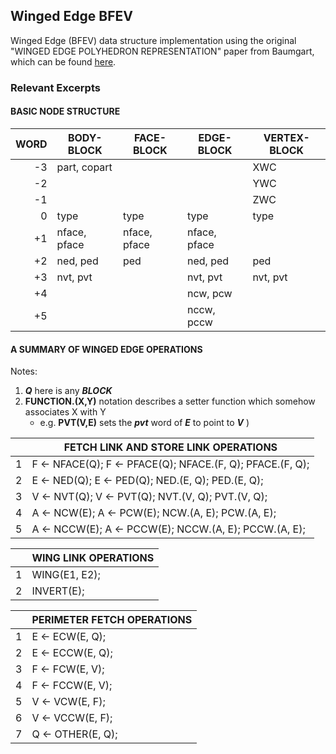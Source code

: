 ## Winged Edge BFEV
Winged Edge (BFEV) data structure implementation using the original "WINGED EDGE POLYHEDRON REPRESENTATION" paper from Baumgart, which can be found [here](http://www.dtic.mil/dtic/tr/fulltext/u2/755141.pdf).

### Relevant Excerpts

#### BASIC NODE STRUCTURE

| WORD | BODY-BLOCK | FACE-BLOCK | EDGE-BLOCK | VERTEX-BLOCK |
| ---: | ---------- | ---------- | ---------- | ------------ |
| -3 | part, copart |              |              | XWC      |
| -2 |              |              |              | YWC      |
| -1 |              |              |              | ZWC      |
|  0 | type         | type         | type         | type     |
| +1 | nface, pface | nface, pface | nface, pface |          |
| +2 | ned, ped     | ped          | ned, ped     | ped      |
| +3 | nvt, pvt     |              | nvt, pvt     | nvt, pvt |
| +4 |              |              | ncw, pcw     |          |
| +5 |              |              | nccw, pccw   |          |

#### A SUMMARY OF WINGED EDGE OPERATIONS
Notes:
1. ***Q*** here is any ***BLOCK***
2. __FUNCTION.(X,Y)__ notation describes a setter function which somehow associates X with Y
    + e.g. __PVT(V,E)__ sets the ***pvt*** word of ***E*** to point to ***V*** )



<!--
  |      | DYNAMIC STORAGE ALLOCATION |
  | ---: | -------------------------- |
  | 1 | Q ← GETBLK(SIZE); |
  | 2 | RELBLK(Q, SIZE);   |

  |      | BFEV MAKE & KILL OPERATIONS |
  | ---: | --------------------------- |
  | 1 | BNEW ← MKB(B);		KLB(BNEW); |
  | 2 | FNEW ← MKF(B);		KLF(FNEW); |
  | 3 | ENEW ← MKE(B);		KLE(ENEW); |
  | 4 | VNEW ← MKV(B);		KLV(VNEW); |
-->

|      | FETCH LINK AND STORE LINK OPERATIONS |
| ---: | ------------------------------------ |
| 1 | F ← NFACE(Q);	F ← PFACE(Q);	NFACE.(F, Q);	PFACE.(F, Q);	|
| 2 | E ← NED(Q);		E ← PED(Q);		NED.(E, Q);		PED.(E, Q);		|
| 3 | V ← NVT(Q);		V ← PVT(Q);		NVT.(V, Q);		PVT.(V, Q);		|
| 4 | A ← NCW(E);		A ← PCW(E);		NCW.(A, E);		PCW.(A, E);		|
| 5 | A ← NCCW(E);	A ← PCCW(E);	NCCW.(A, E);	PCCW.(A, E);	|

|      | WING LINK OPERATIONS |
| ---: | -------------------- |
| 1 | WING(E1, E2); |
| 2 | INVERT(E);    |

|      | PERIMETER FETCH OPERATIONS |
| ---: | -------------------------- |
| 1 | E ← ECW(E, Q);   |
| 2 | E ← ECCW(E, Q);  |
| 3 | F ← FCW(E, V);   |
| 4 | F ← FCCW(E, V);  |
| 5 | V ← VCW(E, F);   |
| 6 | V ← VCCW(E, F);  |
| 7 | Q ← OTHER(E, Q); |

<!--
  |      | PARTS TREE OPERATIONS |
  | ---: | --------------------- |
  | 1 | B ← PART(B);		B ← COPART(B);	|
  | 2 | B ← BODY(B);		B ← SUPART(B);	|
  | 3 | ATT(B1, B2);		ATTACH(B1, B2);	|
  | 4 | DET(B);					DETACH(B);			|
-->
